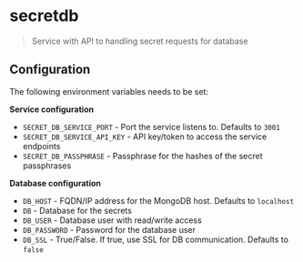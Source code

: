 # secretdb

> Service with API to handling secret requests for database

## Configuration

The following environment variables needs to be set:

**Service configuration**

* `SECRET_DB_SERVICE_PORT` - Port the service listens to. Defaults to `3001`
* `SECRET_DB_SERVICE_API_KEY` - API key/token to access the service endpoints
* `SECRET_DB_PASSPHRASE` - Passphrase for the hashes of the secret passphrases

**Database configuration**

* `DB_HOST` - FQDN/IP address for the MongoDB host. Defaults to `localhost`
* `DB` - Database for the secrets
* `DB_USER` - Database user with read/write access
* `DB_PASSWORD` - Password for the database user
* `DB_SSL` - True/False. If true, use SSL for DB communication. Defaults to `false`
